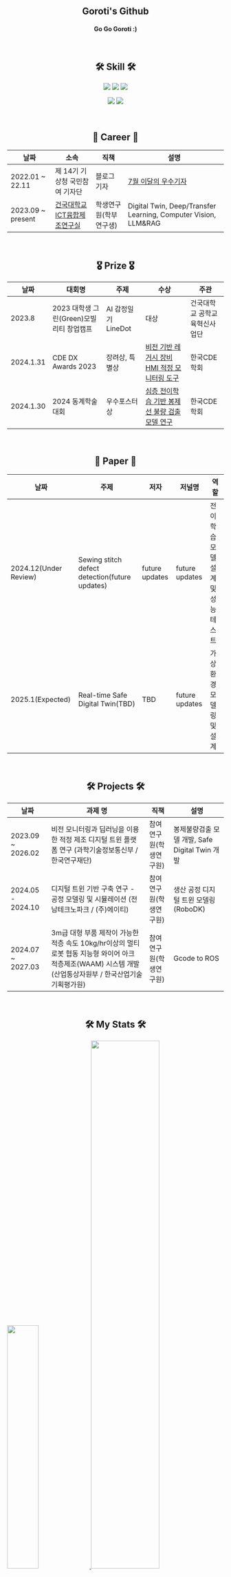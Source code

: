 <h2 align="center"> Goroti's Github </h2>
<h4 align="center"> Go Go Goroti :) </h4>

<br/>

<h2 align="center">🛠 Skill 🛠</h2>
<p align="center">
  <img src="https://img.shields.io/badge/Python-3776AB?style=for-the-badge&logo=Python&logoColor=white">
  <img src="https://img.shields.io/badge/c++-%2300599C.svg?style=for-the-badge&logo=c%2B%2B&logoColor=white"/>
  <img src="https://img.shields.io/badge/c%23-%23239120.svg?style=for-the-badge&logo=c-sharp&logoColor=white"/>

</p>
<p align="center">
  <img src="https://img.shields.io/badge/unity-%23000000.svg?style=for-the-badge&logo=unity&logoColor=white"/>
  <img src="https://img.shields.io/badge/unrealengine5-%23313131.svg?style=for-the-badge&logo=unrealengine&logoColor=white"/>
</p>

<br/>

<h2 align="center">🏢 Career 🏢 </h2>

| 날짜 | 소속 | 직책 | 설명 | 
|---|---|---|---|
| 2022.01 ~ 22.11 | 제 14기 기상청 국민참여 기자단 | 블로그 기자 | [7월 이달의 우수기자](https://blog.naver.com/kma_131/222795011095?trackingCode=blog_bloghome_searchlist) |
| 2023.09 ~ present | [건국대학교 ICT융합제조연구실](https://sites.google.com/view/kuictm/people/member?authuser=0) | 학생연구원(학부연구생) | Digital Twin, Deep/Transfer Learning, Computer Vision, LLM&RAG|

<br/>

<h2 align="center">🎖️ Prize 🎖️</h2>

| 날짜 | 대회명 | 주제 | 수상 | 주관 |
|---|---|---|---| ---|
| 2023.8 | 2023 대학생 그린(Green)모빌리티 창업캠프 | AI 감정일기 LineDot | 대상 | 건국대학교 공학교육혁신사업단 |
| 2024.1.31 | CDE DX Awards 2023 | 장려상, 특별상 | [비전 기반 레거시 장비 HMI 적정 모니터링 도구](https://www.konkuk.ac.kr/bbs/kies/781/829302/artclView.do?layout=unknown) | 한국CDE학회 |
| 2024.1.30 | 2024 동계학술대회 | 우수포스터상 | [심층 전이학습 기반 봉제선 불량 검출 모델 연구](https://www.konkuk.ac.kr/bbs/kies/781/5729/artclView.do?layout=unknown) | 한국CDE학회 |

<br/>

<h2 align="center"> 📖 Paper 📖</h2>

| 날짜 | 주제 | 저자 | 저널명 | 역할 |
|---|---|---|---|---|
| 2024.12(Under Review) | Sewing stitch defect detection(future updates) | future updates | future updates | 전이학습 모델 설계 및 성능 테스트 | 
| 2025.1(Expected) | Real-time Safe Digital Twin(TBD) | TBD | future updates | 가상환경 모델링 및 설계 | 


<br/>

<h2 align="center">🛠 Projects 🛠</h2>

| 날짜 | 과제 명 | 직책 | 설명 |
|---|---|---|---|
| 2023.09 ~ 2026.02 | 비전 모니터링과 딥러닝을 이용한 적정 제조 디지털 트윈 플랫폼 연구 (과학기술정보통신부 / 한국연구재단) | 참여연구원(학생연구원) | 봉제불량검출 모델 개발, Safe Digital Twin 개발 |
| 2024.05 - 2024.10 | 디지털 트윈 기반 구축 연구 - 공정 모델링 및 시뮬레이션 (전남테크노파크 / (주)에이티) | 참여연구원(학생연구원) | 생산 공정 디지털 트윈 모델링 (RoboDK) |
| 2024.07 ~ 2027.03 | 3m급 대형 부품 제작이 가능한 적층 속도 10kg/hr이상의 멀티 로봇 협동 지능형 와이어 아크 적층제조(WAAM) 시스템 개발 (산업통상자원부 / 한국산업기술기획평가원) | 참여연구원(학생연구원) | Gcode to ROS |

<br/>

<h2 align="center">🛠 My Stats 🛠</h2>
<a href="https://github.com/anuraghazra/github-readme-stats">
    <img src="https://github-readme-stats.vercel.app/api/top-langs/?username=junia3&layout=donut&show_icons=true&theme=material-palenight&hide_border=true&bg_color=20232a&icon_color=58A6FF&text_color=fff&title_color=58A6FF&count_private=true&exclude_repo=Face-Transfer-Application" width=38% />
</a>    
<a href="https://github.com/anuraghazra/github-readme-stats">
  <img src="https://github-readme-stats.vercel.app/api?username=GoRoti-KR&show_icons=true&theme=material-palenight&hide_border=true&bg_color=20232a&icon_color=58A6FF&text_color=fff&title_color=58A6FF&count_private=true" width=56% />
</a>
<a href="https://github.com/ashutosh00710/github-readme-activity-graph">
    <img src="https://github-readme-activity-graph.vercel.app/graph?username=GoRoti-KR&theme=react-dark&bg_color=20232a&hide_border=true&line=58A6FF&color=58A6FF" width=94%/>
</a>
Reference: https://hulrud.tistory.com/3

<br/>
<br/>

<h2 align="center">🔦 My Journey 🔦</h2>

| 기간 | 소속 | 비고 |
|---|---|---|
| 2016.3 ~ 2019.2 | 창원대산고등학교 | 주남저수지에코레인저, 4-H |
| 2019.3 ~ 2020.2 | 건국대학교 사회환경공학부 | 입학 |
| 2020.3 ~ 2021.12 | 공군 제18전투비행단 | 기지방호전대 으뜸병사 |
| 2022.3 ~ 2025.8 | 건국대학교 스마트ICT융합공학과(산업공학과[다전공]) | 전과 및 다전공 |
